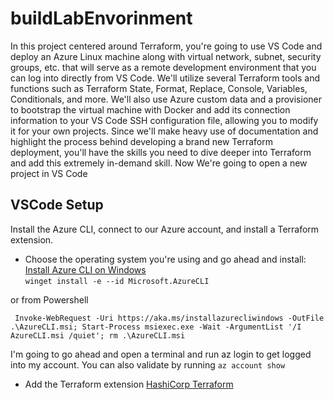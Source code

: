 # buildLabEnvorinment

In this project centered around Terraform, you're going to use VS Code and deploy an
Azure Linux machine along with virtual network, subnet, security groups, etc. that will serve as
a remote development environment that you can log into directly from VS Code. We'll utilize
several Terraform tools and functions such as Terraform State, Format, Replace, Console,
Variables, Conditionals, and more. We'll also use Azure custom data and a provisioner to bootstrap
the virtual machine with Docker and add its connection information to your VS Code SSH
configuration file, allowing you to modify it for your own projects. Since we'll make heavy use of
documentation and highlight the process behind developing a brand new Terraform deployment,
you'll have the skills you need to dive deeper into Terraform and add this extremely in-demand
skill. Now We're going to open a new project in VS Code

## VSCode Setup
Install the Azure CLI, connect to our Azure account, and install a Terraform extension.  
- Choose the operating system you're using and go ahead and install: 
[Install Azure CLI on Windows](https://learn.microsoft.com/en-us/cli/azure/install-azure-cli-windows?tabs=azure-cli)  
  `` winget install -e --id Microsoft.AzureCLI ``

or from Powershell

  `` Invoke-WebRequest -Uri https://aka.ms/installazurecliwindows -OutFile .\AzureCLI.msi; Start-Process msiexec.exe -Wait -ArgumentList '/I AzureCLI.msi /quiet'; rm .\AzureCLI.msi``

  I'm going to go ahead and open a terminal and run az login to get logged into my account. You can also validate by running ``az account show``  

- Add the Terraform extension
[HashiCorp Terraform](https://marketplace.visualstudio.com/items?itemName=HashiCorp.terraform)  

